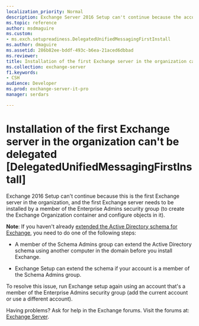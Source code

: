```yaml
---
localization_priority: Normal
description: Exchange Server 2016 Setup can't continue because the account doesn't have permission to install the first Exchange server in the organization.
ms.topic: reference
author: msdmaguire
ms.custom:
- ms.exch.setupreadiness.DelegatedUnifiedMessagingFirstInstall
ms.author: dmaguire
ms.assetid: 286b82ee-bddf-493c-b6ea-21aced6dbbad
ms.reviewer: 
title: Installation of the first Exchange server in the organization can't be delegated [DelegatedUnifiedMessagingFirstInstall]
ms.collection: exchange-server
f1.keywords:
- CSH
audience: Developer
ms.prod: exchange-server-it-pro
manager: serdars

---
```


# Installation of the first Exchange server in the organization can't be delegated [DelegatedUnifiedMessagingFirstInstall]

Exchange 2016 Setup can't continue because this is the first Exchange server in the organization, and the first Exchange server needs to be installed by a member of the Enterprise Admins security group (to create the Exchange Organization container and configure objects in it).

**Note**: If you haven't already [extended the Active Directory schema for Exchange](../prepare-ad-and-domains.md#step-1-extend-the-active-directory-schema), you need to do one of the following steps:

- A member of the Schema Admins group can extend the Active Directory schema using another computer in the domain before you install Exchange.

- Exchange Setup can extend the schema if your account is a member of the Schema Admins group.

To resolve this issue, run Exchange setup again using an account that's a member of the Enterprise Admins security group (add the current account or use a different account).

Having problems? Ask for help in the Exchange forums. Visit the forums at: [Exchange Server](https://social.technet.microsoft.com/forums/office/home?category=exchangeserver).
